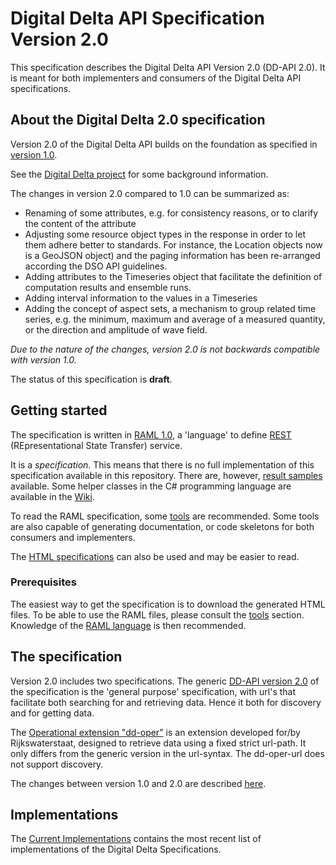 # Digital Delta API Specification Version 2.0

This specification describes the Digital Delta API Version 2.0 (DD-API 2.0). It is meant for both implementers and consumers of the Digital Delta API specifications.

## About the Digital Delta 2.0 specification

Version 2.0 of the Digital Delta API builds on the foundation as specified in [version 1.0](https://github.com/DigitaleDeltaOrg/dd-api-spec/blob/master/README.md).

See the [Digital Delta project](http://www.digitaldelta.nu/en/phase-3-operational-phase/item340) for some background information.

The changes in version 2.0 compared to 1.0 can be summarized as:

* Renaming of some attributes, e.g. for consistency reasons, or to clarify the content of the attribute
* Adjusting some resource object types in the response in order to let them adhere better to standards. For instance, the Location objects now is a GeoJSON object) and the paging information has been re-arranged according the DSO API guidelines.
* Adding attributes to the Timeseries object that facilitate the definition of computation results and ensemble runs.
* Adding interval information to the values in a Timeseries
* Adding the concept of aspect sets, a mechanism to group related time series, e.g. the minimum, maximum and average of a measured quantity, or the direction and amplitude of wave field.

_Due to the nature of the changes, version 2.0 is not backwards compatible with version 1.0._  

The status of this specification is **draft**.

## Getting started

The specification is written in [RAML 1.0](https://raml.org), a 'language' to define [REST](https://nl.wikipedia.org/wiki/Representational_state_transfer) (REpresentational State Transfer) service.

It is a _specification_. This means that there is no full implementation of this specification available in this repository.
There are, however, [result samples](https://github.com/DigitaleDeltaOrg/dd-api-spec/tree/2.0/examples) available. Some helper classes in the C# programming language are available in the [Wiki](https://github.com/DigitaleDeltaOrg/dd-api-spec/wiki/C%23-Generic-Base-Classes-for-DD-API-2.0).

To read the RAML specification, some [tools](https://github.com/DigitaleDeltaOrg/dd-api-specs/wiki/Tools) are recommended. Some tools are also capable of generating documentation, or code skeletons for both consumers and implementers.

The [HTML specifications](https://github.com/DigitaleDeltaOrg/dd-api-spec/blob/2.0/dd.v20.html) can also be used and may be easier to read.

### Prerequisites

The easiest way to get the specification is to download the generated HTML files.
To be able to use the RAML files, please consult the [tools](https://github.com/DigitaleDeltaOrg/dd-api-spec/wiki/Tools) section. Knowledge of the [RAML language](https://raml.org) is then recommended.

## The specification
Version 2.0 includes two specifications.
The generic [DD-API version 2.0](dd.v20.raml) of the specification is the 'general purpose' specification, with url's that facilitate both searching for and retrieving data. Hence it both for discovery and for getting data.

The [Operational extension "dd-oper"](dd-oper.v20.raml) is an extension developed for/by Rijkswaterstaat, designed to retrieve data using a fixed strict url-path. It only differs from the generic version in the url-syntax. The dd-oper-url does not support discovery.

The changes between version 1.0 and 2.0 are described [here](https://github.com/DigitaleDeltaOrg/dd-api-spec/blob/2.0/Documentation/Changes_between_1.0_and_2.0.md).

## Implementations
The [Current Implementations](https://github.com/DigitaleDeltaOrg/dd-api-spec/wiki/Current-implementations) contains the most recent list of implementations of the Digital Delta Specifications. 
